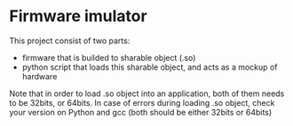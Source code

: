 # Firmware imulator

This project consist of two parts:
- firmware that is builded to sharable object (.so)
- python script that loads this sharable object, and acts as a mockup of hardware

Note that in order to load .so object into an application, both of them needs to be 32bits, or 64bits. In case of errors during loading .so object, check your version on Python and gcc (both should be either 32bits or 64bits)



